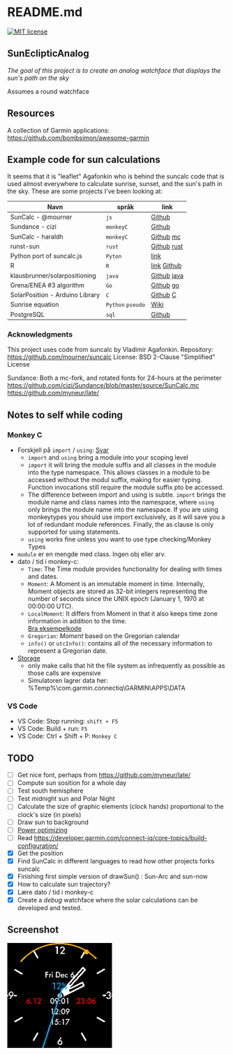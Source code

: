 # README.md

[![MIT license](https://img.shields.io/badge/License-MIT-blue.svg)](https://lbesson.mit-license.org/)

## SunEclipticAnalog

*The goal of this project is to create an analog watchface that displays the sun's path on the sky*

Assumes a round watchface

## Resources

A collection of Garmin applications: https://github.com/bombsimon/awesome-garmin

## Example code for sun calculations
It seems that it is "leaflet" Agafonkin who is behind the suncalc code that is used almost everywhere to calculate sunrise, sunset, and the sun's path in the sky. These are some projects I've been looking at:

| Navn  | språk | link   |
|-------|-------|--------|
| SunCalc - @mourner | `js` | [Github](https://github.com/mourner/suncalc) |
| Sundance - cizi | `monkeyC` | [Github](https://github.com/cizi/Sundance/blob/master/source/SunCalc.mc) |
| SunCalc - haraldh | `monkeyC` | [Github](https://github.com/haraldh/SunCalc) [mc](https://github.com/haraldh/SunCalc/blob/master/source/SunCalc.mc)|
|runst-sun | `rust` |[Github](https://github.imc.re/flosse/rust-sun) [rust](https://github.imc.re/flosse/rust-sun/blob/master/src/lib.rs)|
|Python port of suncalc.js | `Pyton` | [link](https://pypi.org/project/suncalc/) |
|R|`R`|[link](https://cran.r-project.org/web/packages/suncalc/index.html) [Github](https://github.com/datastorm-open/suncalc)
|klausbrunner/solarpositioning|`java`|[Github](https://github.com/klausbrunner/solarpositioning) [java](https://github.com/KlausBrunner/solarpositioning/blob/master/src/main/java/net/e175/klaus/solarpositioning/Grena3.java)
|Grena/ENEA #3 algorithm| `Go` |[Github](https://github.com/klausbrunner/gosolarpos) [go](https://github.com/klausbrunner/gosolarpos/blob/master/grena3.go)
|SolarPosition - Arduino Library|`C`|[Github](https://github.com/KenWillmott/SolarPosition) [C](https://github.com/KenWillmott/SolarPosition/blob/master/SolarPosition.cpp)
|Sunrise equation|`Python` `pseudo`|[Wiki](https://en.wikipedia.org/wiki/Sunrise_equation)
|PostgreSQL|`sql`|[Github](https://github.com/olithissen/suncalc_postgres)|

### **Acknowledgments**
This project uses code from suncalc by Vladimir Agafonkin.
Repository: https://github.com/mourner/suncalc 
License: BSD 2-Clause "Simplified" License

Sundance: Both a  mc-fork, and rotated fonts for 24-hours at the perimeter  
https://github.com/cizi/Sundance/blob/master/source/SunCalc.mc
https://github.com/myneur/late/

## Notes to self while coding

### Monkey C
- Forskjell på `import` / `using`: [Svar](https://developer.garmin.com/connect-iq/monkey-c/monkey-types/)
    - `import` and `using` bring a module into your scoping level
    - `import` it will bring the module suffix and all classes in the module into the type namespace. This allows classes in a module to be accessed without the modul suffix, making for easier typing. Function invocations still require the module suffix pto be accessed.
    - The difference between import and using is subtle. `import` brings the module name and class names into the namespace, where `using` only brings the module name into the namespace. If you are using monkeytypes you should use import exclusively, as it will save you a lot of redundant module references. Finally, the as clause is only supported for using statements.
    - `using` works fine unless you want to use type checking/Monkey Types
- `module` er en mengde med class. Ingen obj eller arv.
- dato / tid i monkey-c: 
    - `Time`: The Time module provides functionality for dealing with times and dates.
    - `Moment`: A Moment is an immutable moment in time. Internally, Moment objects are stored as 32-bit integers representing the number of seconds since the UNIX epoch (January 1, 1970 at 00:00:00 UTC).
    - `LocalMoment`: It differs from Moment in that it also keeps time zone information in addition to the time. \
    [Bra eksempelkode](https://developer.garmin.com/connect-iq/api-docs/Toybox/Time/LocalMoment.html)
    - `Gregorian`: *Moment* based on the Gregorian calendar
    - `info()` or `utcInfo()`: contains all of the necessary information to represent a Gregorian date.
- [Storage](https://developer.garmin.com/connect-iq/core-topics/properties-and-app-settings/)
    - only make calls that hit the file system as infrequently as possible as those calls are expensive
    - Simulatoren lagrer data her: %Temp%\com.garmin.connectiq\GARMIN\APPS\DATA

### VS Code
- VS Code: Stop running: `shift + F5`
- VS Code: Build + run: `F5`
- VS Code: Ctrl + Shift + P: `Monkey C`

## TODO
- [ ] Get nice font, perhaps from https://github.com/myneur/late/
- [ ] Compute sun sosition for a whole day
- [ ] Test south hemisphere
- [ ] Test midnight sun and Polar Night
- [ ] Calculate the size of graphic elements (clock hands) proportional to the clock's size (in pixels)
- [ ] Draw sun to background
- [ ] [Power optimizing](https://developer.garmin.com/connect-iq/api-docs/Toybox/WatchUi/WatchFace.html)
- [ ] Read https://developer.garmin.com/connect-iq/core-topics/build-configuration/
- [x] Get the position 
- [x] Find SunCalc in different languages to read how other projects forks suncalc
- [x] Finishing first simple version of drawSun() : Sun-Arc and sun-now
- [x] How to calculate sun trajectory?
- [x] Lære dato / tid i monkey-c
- [x] Create a *debug* watchface where the solar calculations can be developed and tested.

## Screenshot
![screehot](https://github.com/SverreWisloff/SunEclipticAnalog/blob/main/screenshot/screenshot_20241206.png?raw=true)

